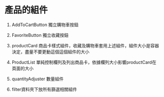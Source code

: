# 產品的組件

1. AddToCartButton 獨立購物車按鈕

2. FavoriteButton 獨立收藏按鈕

3. productCard 商品卡樣式組件，收藏及購物車套用上述組件，組件大小是容器決定，盡量不要更動這個這個組件的大小

4. ProductList 單純控制欄列及列出商品卡，依據欄列大小影響productCard在頁面的大小

5. quantityAdjuster 數量組件

6. filter資料夾下放所有篩選相關組件